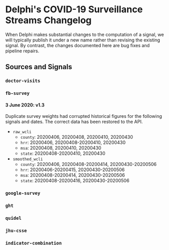 # Delphi's COVID-19 Surveillance Streams Changelog

When Delphi makes substantial changes to the computation of a signal, we will typically publish it under a new name rather than revising the existing signal. By contrast, the changes documented here are bug fixes and pipeline repairs.

## Sources and Signals
### `doctor-visits`
### `fb-survey`

<a name="fb-survey-v1.3"></a> 
#### 3 June 2020: v1.3

Duplicate survey weights had corrupted historical figures for the following signals and dates. The correct data has been restored to the API.
* `raw_wcli`
  * `county`: 20200406, 20200408, 20200410, 20200430
  * `hrr`: 20200406, 20200408-20200410, 20200430
  * `msa`: 20200408, 20200410, 20200430
  * `state`: 20200408-20200410, 20200430
* `smoothed_wcli`
  * `county`: 20200406, 20200408-20200414, 20200430-20200506
  * `hrr`: 20200406-20200415, 20200430-20200506
  * `msa`: 20200408-20200414, 20200430-20200506
  * `state`: 20200408-20200416, 20200430-20200506

### `google-survey`
### `ght`
### `quidel`
### `jhu-csse`
### `indicator-combination`
